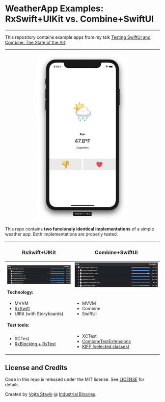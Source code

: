 # WeatherApp Examples: RxSwift+UIKit vs. Combine+SwiftUI

---

This repository contains example apps from my talk [
Testing SwiftUI and Combine: The State of the Art](https://2020.iosconf.sg/schedule/#session-207).

---

<p align="center">
    <img src="images/screenshot.png" width="300">
</p>

This repo contains **two funcionaly identical implementations** of a simple weather app. Both implementations are properly tested.

<table>
    <thead>
        <tr>
            <th><h3>RxSwift+UIKit</h3></th>
            <th><h3>Combine+SwiftUI</h3></th>
        </tr>
    </thead>
    <tbody>
        <tr>
            <td><img src="images/Coverage-UIKit.png"></td>
            <td><img src="images/Coverage-SwiftUI.png"> </td>
        </tr>
        <tr>
            <td colspan=2><strong>Technology:</strong></td>
        </tr>
        <tr>
            <td>
                <ul>
                    <li>MVVM</li>
                    <li><a href="https://github.com/ReactiveX/RxSwift">RxSwift</a></li>
                    <li>UIKit (with Storyboards)</li>
                </ul>
            </td>
            <td>
                <ul>
                    <li>MVVM</li>
                    <li>Combine</li>
                    <li>SwiftUI</li>
                </ul>
            </td>
        </tr>
        <tr>
            <td colspan=2><strong>Test tools:</strong></td>
        </tr>
        <tr>
            <td>
                <ul>
                    <li>XCTest</li>
                    <li><a href="https://github.com/ReactiveX/RxSwift/blob/master/Documentation/UnitTests.md">RxBlocking + RxTest</a></li>
                </ul>
            </td>
            <td>
                <ul>
                    <li>XCTest</li>
                    <li><a href="https://github.com/industrialbinaries/CombineTestExtensions">CombineTestExtensions</a></li>
                    <li><a href="https://github.com/kif-framework/KIF">KIFF (selected classes)</a></li>
                </ul>
            </td>
        </tr>
    </tbody>
</table>

## License and Credits

Code in this repo is released under the MIT license. See [LICENSE](https://github.com/industrialbinaries/CombineTestExtensions/blob/master/LICENSE) for details.

Created by [Vojta Stavik](https://twitter.com/vojtastavik) @ [Industrial Binaries](https://industrial-binaries.co).
